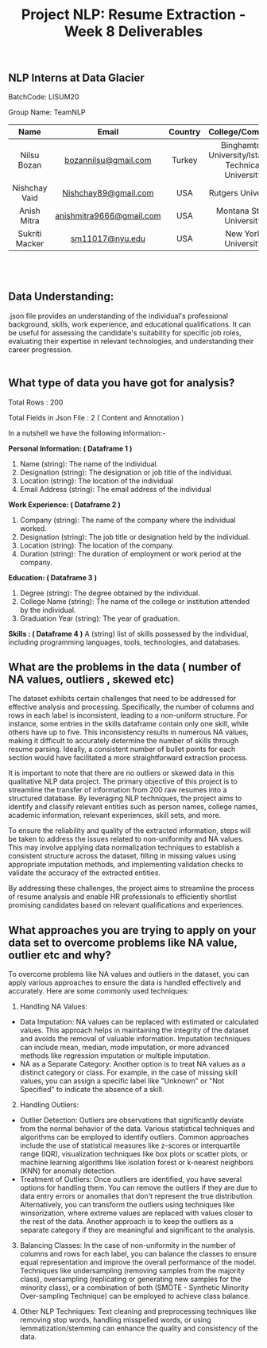  <h1 style="text-align: center;">Project NLP: Resume Extraction - Week 8 Deliverables
<br></br>

## NLP Interns at Data Glacier
BatchCode: LISUM20 

Group Name: TeamNLP 

|      Name      |            Email            | Country |            College/Company            | Specialization |
|:--------------:|:---------------------------:|:-------:|:--------------------------------------:|:--------------:|
|  Nilsu Bozan   |   bozannilsu@gmail.com      | Turkey  | Binghamton University/Istanbul Technical University |      NLP       |
|  Nishchay Vaid |     Nishchay89@gmail.com     |   USA   |            Rutgers University          |      NLP       |
|  Anish Mitra   | anishmitra9666@gmail.com    |   USA   |         Montana State University       |      NLP       |
| Sukriti Macker |    sm11017@nyu.edu           |   USA   |          New York University          |      NLP       |

<br></br>

## Data Understanding:
.json file provides an understanding of the individual's professional background, skills, work experience, and educational qualifications. It can be useful for assessing the candidate's suitability for specific job roles, evaluating their expertise in relevant technologies, and understanding their career progression.
<br></br>
## What type of data you have got for analysis? 
Total Rows : 200

Total Fields in Json File : 2 ( Content and Annotation )

In a nutshell we have the following information:- 


**Personal Information: ( Dataframe 1 )**
1. Name (string): The name of the individual.
2. Designation (string): The designation or job title of the individual.
3. Location (string): The location of the individual 
4. Email Address (string): The email address of the individual 


**Work Experience: ( Dataframe 2 )**
1. Company (string): The name of the company where the individual worked.
2. Designation (string): The job title or designation held by the individual.
3. Location (string): The location of the company.
4. Duration (string): The duration of employment or work period at the company.


**Education: ( Dataframe 3 )**
1. Degree (string): The degree obtained by the individual.
2. College Name (string): The name of the college or institution attended by the individual.
3. Graduation Year (string): The year of graduation.


**Skills : ( Dataframe 4 )**
A (string) list of skills possessed by the individual, including programming languages, tools, technologies, and databases.

## What are the problems in the data ( number of NA values, outliers , skewed etc)
The dataset exhibits certain challenges that need to be addressed for effective analysis and processing. Specifically, the number of columns and rows in each label is inconsistent, leading to a non-uniform structure. For instance, some entries in the skills dataframe contain only one skill, while others have up to five. This inconsistency results in numerous NA values, making it difficult to accurately determine the number of skills through resume parsing. Ideally, a consistent number of bullet points for each section would have facilitated a more straightforward extraction process.

It is important to note that there are no outliers or skewed data in this qualitative NLP data project. The primary objective of this project is to streamline the transfer of information from 200 raw resumes into a structured database. By leveraging NLP techniques, the project aims to identify and classify relevant entities such as person names, college names, academic information, relevant experiences, skill sets, and more.

To ensure the reliability and quality of the extracted information, steps will be taken to address the issues related to non-uniformity and NA values. This may involve applying data normalization techniques to establish a consistent structure across the dataset, filling in missing values using appropriate imputation methods, and implementing validation checks to validate the accuracy of the extracted entities.

By addressing these challenges, the project aims to streamline the process of resume analysis and enable HR professionals to efficiently shortlist promising candidates based on relevant qualifications and experiences.

## What approaches you are trying to apply on your data set to overcome problems like NA value, outlier etc and why?
To overcome problems like NA values and outliers in the dataset, you can apply various approaches to ensure the data is handled effectively and accurately. Here are some commonly used techniques:

1. Handling NA Values:

- Data Imputation: NA values can be replaced with estimated or calculated values. This approach helps in maintaining the integrity of the dataset and avoids the removal of valuable information. Imputation techniques can include mean, median, mode imputation, or more advanced methods like regression imputation or multiple imputation.
- NA as a Separate Category: Another option is to treat NA values as a distinct category or class. For example, in the case of missing skill values, you can assign a specific label like "Unknown" or "Not Specified" to indicate the absence of a skill.

2. Handling Outliers:

- Outlier Detection: Outliers are observations that significantly deviate from the normal behavior of the data. Various statistical techniques and algorithms can be employed to identify outliers. Common approaches include the use of statistical measures like z-scores or interquartile range (IQR), visualization techniques like box plots or scatter plots, or machine learning algorithms like isolation forest or k-nearest neighbors (KNN) for anomaly detection.
- Treatment of Outliers: Once outliers are identified, you have several options for handling them. You can remove the outliers if they are due to data entry errors or anomalies that don't represent the true distribution. Alternatively, you can transform the outliers using techniques like winsorization, where extreme values are replaced with values closer to the rest of the data. Another approach is to keep the outliers as a separate category if they are meaningful and significant to the analysis.

3. Balancing Classes: In the case of non-uniformity in the number of columns and rows for each label, you can balance the classes to ensure equal representation and improve the overall performance of the model. Techniques like undersampling (removing samples from the majority class), oversampling (replicating or generating new samples for the minority class), or a combination of both (SMOTE - Synthetic Minority Over-sampling Technique) can be employed to achieve class balance.

4. Other NLP Techniques: Text cleaning and preprocessing techniques like removing stop words, handling misspelled words, or using lemmatization/stemming can enhance the quality and consistency of the data.



 

